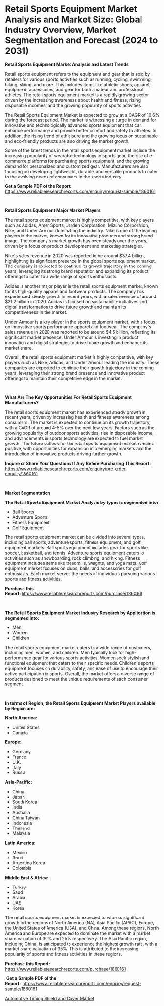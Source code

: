 <p><h1>Retail Sports Equipment Market Analysis and Market Size: Global Industry Overview, Market Segmentation and Forecast (2024 to 2031)</h1></p><p><strong>Retail Sports Equipment Market Analysis and Latest Trends</strong></p>
<p><p>Retail sports equipment refers to the equipment and gear that is sold by retailers for various sports activities such as running, cycling, swimming, hiking, skiing, and more. This includes items like athletic shoes, apparel, equipment, accessories, and gear for both amateur and professional athletes. The retail sports equipment market is a rapidly growing sector driven by the increasing awareness about health and fitness, rising disposable incomes, and the growing popularity of sports activities.</p><p>The Retail Sports Equipment Market is expected to grow at a CAGR of 10.6% during the forecast period. The market is witnessing a surge in demand for innovative and technologically advanced sports equipment that can enhance performance and provide better comfort and safety to athletes. In addition, the rising trend of athleisure and the growing focus on sustainable and eco-friendly products are also driving the market growth.</p><p>Some of the latest trends in the retail sports equipment market include the increasing popularity of wearable technology in sports gear, the rise of e-commerce platforms for purchasing sports equipment, and the growing demand for personalized and customized gear. Manufacturers are also focusing on developing lightweight, durable, and versatile products to cater to the evolving needs of consumers in the sports industry.</p></p>
<p><strong>Get a Sample PDF of the Report:&nbsp;</strong> <a href="https://www.reliableresearchreports.com/enquiry/request-sample/1860161">https://www.reliableresearchreports.com/enquiry/request-sample/1860161</a></p>
<p>&nbsp;</p>
<p><strong>Retail Sports Equipment Major Market Players</strong></p>
<p><p>The retail sports equipment market is highly competitive, with key players such as Adidas, Amer Sports, Jarden Corporation, Mizuno Corporation, Nike, and Under Armour dominating the industry. Nike is one of the leading players in the market, known for its innovative products and strong brand image. The company's market growth has been steady over the years, driven by a focus on product development and marketing strategies.</p><p>Nike's sales revenue in 2020 was reported to be around $37.4 billion, highlighting its significant presence in the global sports equipment market. The company is expected to continue its growth trajectory in the coming years, leveraging its strong brand reputation and expanding its product offerings to cater to a wide range of sports enthusiasts.</p><p>Adidas is another major player in the retail sports equipment market, known for its high-quality apparel and footwear products. The company has experienced steady growth in recent years, with a sales revenue of around $21.2 billion in 2020. Adidas is focused on sustainability initiatives and digital transformation to drive future growth and maintain its competitiveness in the market.</p><p>Under Armour is a key player in the sports equipment market, with a focus on innovative sports performance apparel and footwear. The company's sales revenue in 2020 was reported to be around $4.5 billion, reflecting its significant market presence. Under Armour is investing in product innovation and digital strategies to drive future growth and enhance its market share.</p><p>Overall, the retail sports equipment market is highly competitive, with key players such as Nike, Adidas, and Under Armour leading the industry. These companies are expected to continue their growth trajectory in the coming years, leveraging their strong brand presence and innovative product offerings to maintain their competitive edge in the market.</p></p>
<p>&nbsp;</p>
<p><strong>What Are The Key Opportunities For Retail Sports Equipment Manufacturers?</strong></p>
<p><p>The retail sports equipment market has experienced steady growth in recent years, driven by increasing health and fitness awareness among consumers. The market is expected to continue on its growth trajectory, with a CAGR of around 4-5% over the next few years. Factors such as the growing popularity of outdoor sports activities, rise in disposable income, and advancements in sports technology are expected to fuel market growth. The future outlook for the retail sports equipment market remains positive, with opportunities for expansion into emerging markets and the introduction of innovative products driving further growth.</p></p>
<p><strong>Inquire or Share Your Questions If Any Before Purchasing This Report:</strong> <a href="https://www.reliableresearchreports.com/enquiry/pre-order-enquiry/1860161">https://www.reliableresearchreports.com/enquiry/pre-order-enquiry/1860161</a></p>
<p>&nbsp;</p>
<p><strong>Market Segmentation</strong></p>
<p><strong>The Retail Sports Equipment Market Analysis by types is segmented into:</strong></p>
<p><ul><li>Ball Sports</li><li>Adventure Sports</li><li>Fitness Equipment</li><li>Golf Equipment</li></ul></p>
<p><p>The retail sports equipment market can be divided into several types, including ball sports, adventure sports, fitness equipment, and golf equipment markets. Ball sports equipment includes gear for sports like soccer, basketball, and tennis. Adventure sports equipment caters to activities such as snowboarding, rock climbing, and hiking. Fitness equipment includes items like treadmills, weights, and yoga mats. Golf equipment market focuses on clubs, balls, and accessories for golf enthusiasts. Each market serves the needs of individuals pursuing various sports and fitness activities.</p></p>
<p><strong>Purchase this Report:&nbsp;</strong><a href="https://www.reliableresearchreports.com/purchase/1860161">https://www.reliableresearchreports.com/purchase/1860161</a></p>
<p>&nbsp;</p>
<p><strong>The Retail Sports Equipment Market Industry Research by Application is segmented into:</strong></p>
<p><ul><li>Men</li><li>Women</li><li>Children</li></ul></p>
<p><p>The retail sports equipment market caters to a wide range of customers, including men, women, and children. Men typically look for high-performance gear for various sports activities. Women seek stylish and functional equipment that caters to their specific needs. Children's sports equipment focuses on durability, safety, and ease of use to encourage their active participation in sports. Overall, the market offers a diverse range of products designed to meet the unique requirements of each consumer segment.</p></p>
<p>&nbsp;</p>
<p><strong>In terms of Region, the Retail Sports Equipment Market Players available by Region are:</strong></p>
<p>
    <p> <strong> North America: </strong>
        <ul>
            <li>United States</li>
            <li>Canada</li>
        </ul>
        </p> 
    <p> <strong> Europe: </strong>
        <ul>
            <li>Germany</li>
            <li>France</li>
            <li>U.K.</li>
            <li>Italy</li>
            <li>Russia</li>
        </ul>
        </p> 
    <p> <strong> Asia-Pacific: </strong>
        <ul>
            <li>China</li>
            <li>Japan</li>
            <li>South Korea</li>
            <li>India</li>
            <li>Australia</li>
            <li>China Taiwan</li>
            <li>Indonesia</li>
            <li>Thailand</li>
            <li>Malaysia</li>
        </ul>
        </p> 
    <p> <strong> Latin America: </strong>
        <ul>
            <li>Mexico</li>
            <li>Brazil</li>
            <li>Argentina Korea</li>
            <li>Colombia</li>
        </ul>
        </p> 
    <p> <strong> Middle East & Africa: </strong>
        <ul>
            <li>Turkey</li>
            <li>Saudi</li>
            <li>Arabia</li>
            <li>UAE</li>
            <li>Korea</li>
        </ul>
    </p>
    </p>
<p><p>The retail sports equipment market is expected to witness significant growth in the regions of North America (NA), Asia Pacific (APAC), Europe, the United States of America (USA), and China. Among these regions, North America and Europe are expected to dominate the market with a market share valuation of 30% and 25% respectively. The Asia Pacific region, including China, is anticipated to experience the highest growth rate, with a market share valuation of 35%. This is attributed to the increasing popularity of sports and fitness activities in these regions.</p></p>
<p><strong>Purchase this Report: </strong><a href="https://www.reliableresearchreports.com/purchase/1860161">https://www.reliableresearchreports.com/purchase/1860161</a></p>
<p>&nbsp;<strong>Get a Sample PDF of the Report:&nbsp;&nbsp;</strong><a href="https://www.reliableresearchreports.com/enquiry/request-sample/1860161">https://www.reliableresearchreports.com/enquiry/request-sample/1860161</a></p>
<p><strong></strong></p>
<p><p><a href="https://faithful-glue-af3.notion.site/Automotive-Timing-Shield-and-Cover-Market-Provides-Detailed-Segmentation-of-this-Market-based-on-Typ-8ebbe6cffa004423bb42938db1effba0">Automotive Timing Shield and Cover Market</a></p></p>